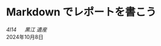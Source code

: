 <link rel="stylesheet" href="https://cdn.jsdelivr.net/gh/kuroyei/Markdown-CSS/sindresorhus_github-markdown-css_github-markdown-light.css">
<link rel="stylesheet" href="https://cdn.jsdelivr.net/gh/kuroyei/Markdown-CSS/style.css">

<style>
:root {
    /* 基本的なフォントファミリー */
    /* --font-base: ; */

    /* 等幅フォントファミリー */
    /* --font-code: ; */

    /* コードブロックのフォントサイズ */
    /* --font-size-codeblock: ; */
}
</style>

<h1 id="title">
Markdown でレポートを書こう
</h1>
<address id="author">
<span class="mono">4I14</span> &emsp; 黒江 遺産
</address>
<time id="date">
2024年10月8日
</time>


# 
